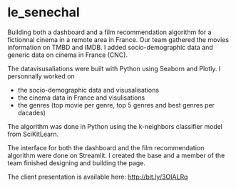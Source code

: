 # le_senechal
Building both a dashboard and a film recommendation algorithm for a fictionnal cinema in a remote area in France.
Our team gathered the movies information on TMBD and IMDB. I added socio-demographic data and generic data on cinema in France (CNC).

The datavisusaliations were built with Python using Seaborn and Plotly. 
I personnally worked on 
  - the socio-demographic data and visusalisations
  - the cinema data in France and visulisations
  - the genres (top movie per genre, top 5 genres and best genres per dacades)

The algorithm was done in Python using the k-neighbors classifier model from SciKitLearn.

The interface for both the dashboard and the film recommendation algorithm were done on Streamlit. I created the base and a member of the team finished designing and building the page.

The client presentation is available here: http://bit.ly/3OIALRq

